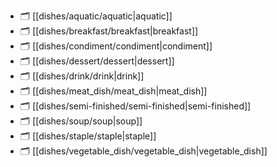 
- 🗂️ [[dishes/aquatic/aquatic|aquatic]]
- 🗂️ [[dishes/breakfast/breakfast|breakfast]]
- 🗂️ [[dishes/condiment/condiment|condiment]]
- 🗂️ [[dishes/dessert/dessert|dessert]]
- 🗂️ [[dishes/drink/drink|drink]]
- 🗂️ [[dishes/meat_dish/meat_dish|meat_dish]]
- 🗂️ [[dishes/semi-finished/semi-finished|semi-finished]]
- 🗂️ [[dishes/soup/soup|soup]]
- 🗂️ [[dishes/staple/staple|staple]]
- 🗂️ [[dishes/vegetable_dish/vegetable_dish|vegetable_dish]]

